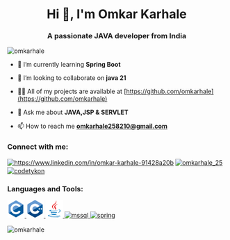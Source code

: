 <h1 align="center">Hi 👋, I'm Omkar Karhale</h1>
<h3 align="center">A passionate JAVA developer from India</h3>


<p align="left"> <img src="https://komarev.com/ghpvc/?username=omkarhale&label=Profile%20views&color=0e75b6&style=flat" alt="omkarhale" /> </p>

- 🌱 I’m currently learning **Spring Boot**

- 👯 I’m looking to collaborate on **java 21**

- 👨‍💻 All of my projects are available at [https://github.com/omkarhale](https://github.com/omkarhale)

- 💬 Ask me about **JAVA,JSP & SERVLET**

- 📫 How to reach me **omkarhale258210@gmail.com**

<h3 align="left">Connect with me:</h3>
<p align="left">
<a href="https://linkedin.com/in/https://www.linkedin.com/in/omkar-karhale-91428a20b" target="blank"><img align="center" src="https://raw.githubusercontent.com/rahuldkjain/github-profile-readme-generator/master/src/images/icons/Social/linked-in-alt.svg" alt="https://www.linkedin.com/in/omkar-karhale-91428a20b" height="30" width="40" /></a>
<a href="https://instagram.com/omkarhale_25" target="blank"><img align="center" src="https://raw.githubusercontent.com/rahuldkjain/github-profile-readme-generator/master/src/images/icons/Social/instagram.svg" alt="omkarhale_25" height="30" width="40" /></a>
<a href="https://auth.geeksforgeeks.org/user/codetykon" target="blank"><img align="center" src="https://raw.githubusercontent.com/rahuldkjain/github-profile-readme-generator/master/src/images/icons/Social/geeks-for-geeks.svg" alt="codetykon" height="30" width="40" /></a>
</p>

<h3 align="left">Languages and Tools:</h3>
<p align="left"> <a href="https://www.cprogramming.com/" target="_blank" rel="noreferrer"> <img src="https://raw.githubusercontent.com/devicons/devicon/master/icons/c/c-original.svg" alt="c" width="40" height="40"/> </a> <a href="https://www.w3schools.com/cpp/" target="_blank" rel="noreferrer"> <img src="https://raw.githubusercontent.com/devicons/devicon/master/icons/cplusplus/cplusplus-original.svg" alt="cplusplus" width="40" height="40"/> </a> <a href="https://www.java.com" target="_blank" rel="noreferrer"> <img src="https://raw.githubusercontent.com/devicons/devicon/master/icons/java/java-original.svg" alt="java" width="40" height="40"/> </a> <a href="https://www.microsoft.com/en-us/sql-server" target="_blank" rel="noreferrer"> <img src="https://www.svgrepo.com/show/303229/microsoft-sql-server-logo.svg" alt="mssql" width="40" height="40"/> </a> <a href="https://spring.io/" target="_blank" rel="noreferrer"> <img src="https://www.vectorlogo.zone/logos/springio/springio-icon.svg" alt="spring" width="40" height="40"/> </a> </p>

<p><img align="center" src="https://github-readme-streak-stats.herokuapp.com/?user=omkarhale&" alt="omkarhale" /></p>
